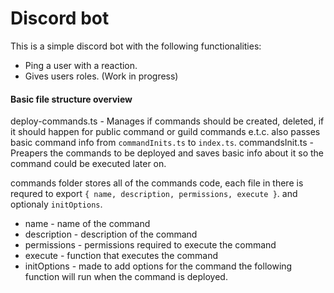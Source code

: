 # Discord bot

This is a simple discord bot with the following functionalities:

-   Ping a user with a reaction.
-   Gives users roles. (Work in progress)

#### Basic file structure overview

deploy-commands.ts - Manages if commands should be created, deleted, if it should happen for public command or guild commands e.t.c. also passes basic command info from `commandInits.ts` to `index.ts`.
commandsInit.ts - Preapers the commands to be deployed and saves basic info about it so the command could be executed later on.

commands folder stores all of the commands code, each file in there is requred to export `{ name, description, permissions, execute }`. and optionaly `initOptions`.

-   name - name of the command
-   description - description of the command
-   permissions - permissions required to execute the command
-   execute - function that executes the command
-   initOptions - made to add options for the command the following function will run when the command is deployed.
